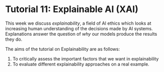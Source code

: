 # Tutorial 11: Explainable AI (XAI)

This week we discuss *explainability*, a field of AI ethics which looks at increasing human understanding of the decisions made by AI systems. Explanations answer the question of *why* our models produce the results they do.

The aims of the tutorial on Explainability are as follows:

1. To critically assess the important factors that we want in explainability
2. To evaluate different explainability approaches on a real example.